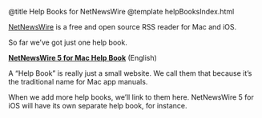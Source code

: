 @title Help Books for NetNewsWire
@template helpBooksIndex.html

[NetNewsWire](https://ranchero.com/netnewswire/) is a free and open source RSS reader for Mac and iOS.

So far we’ve got just one help book.

**[NetNewsWire 5 for Mac Help Book](mac/5.0/en/)** (English)

A “Help Book” is really just a small website. We call them that because it’s the traditional name for Mac app manuals.

When we add more help books, we’ll link to them here. NetNewsWire 5 for iOS will have its own separate help book, for instance.